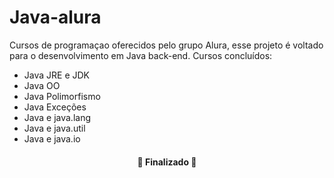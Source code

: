 # Java-alura

Cursos de programaçao oferecidos pelo grupo Alura, esse projeto é 
voltado para o desenvolvimento em Java back-end.
Cursos concluídos:
 - Java JRE e JDK
 - Java OO
 - Java Polimorfismo
 - Java Exceções
 - Java e java.lang
 - Java e java.util
 - Java e java.io
 
 
 <h4 align="center"> 
	🚧  Finalizado  🚧
</h4>
